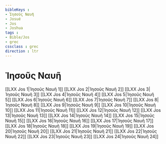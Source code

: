 ```yaml
---
bibleKeys : 
- Ἰησοῦς Ναυῆ
- Josué
- Jos
- Joshua
tags : 
- Bible/Jos
- grec
cssclass : grec
direction : ltr
---
```


# Ἰησοῦς Ναυῆ

[[LXX Jos 1|Ἰησοῦς Ναυῆ 1]]
[[LXX Jos 2|Ἰησοῦς Ναυῆ 2]]
[[LXX Jos 3|Ἰησοῦς Ναυῆ 3]]
[[LXX Jos 4|Ἰησοῦς Ναυῆ 4]]
[[LXX Jos 5|Ἰησοῦς Ναυῆ 5]]
[[LXX Jos 6|Ἰησοῦς Ναυῆ 6]]
[[LXX Jos 7|Ἰησοῦς Ναυῆ 7]]
[[LXX Jos 8|Ἰησοῦς Ναυῆ 8]]
[[LXX Jos 9|Ἰησοῦς Ναυῆ 9]]
[[LXX Jos 10|Ἰησοῦς Ναυῆ 10]]
[[LXX Jos 11|Ἰησοῦς Ναυῆ 11]]
[[LXX Jos 12|Ἰησοῦς Ναυῆ 12]]
[[LXX Jos 13|Ἰησοῦς Ναυῆ 13]]
[[LXX Jos 14|Ἰησοῦς Ναυῆ 14]]
[[LXX Jos 15|Ἰησοῦς Ναυῆ 15]]
[[LXX Jos 16|Ἰησοῦς Ναυῆ 16]]
[[LXX Jos 17|Ἰησοῦς Ναυῆ 17]]
[[LXX Jos 18|Ἰησοῦς Ναυῆ 18]]
[[LXX Jos 19|Ἰησοῦς Ναυῆ 19]]
[[LXX Jos 20|Ἰησοῦς Ναυῆ 20]]
[[LXX Jos 21|Ἰησοῦς Ναυῆ 21]]
[[LXX Jos 22|Ἰησοῦς Ναυῆ 22]]
[[LXX Jos 23|Ἰησοῦς Ναυῆ 23]]
[[LXX Jos 24|Ἰησοῦς Ναυῆ 24]]
